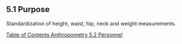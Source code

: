 ## 5.1 Purpose

Standardization of height, waist, hip, neck and weight measurements.


<div class="center">
<div class="btn-group">
  <a href=":pages_path:/manuals/anthropometry/5-00-anthropometry-toc" class="btn btn-default">
    <span class="glyphicon glyphicon-chevron-left"></span>
    Table of Contents
  </a>

  <a href=":pages_path:/manuals/anthropometry" class="btn btn-default">
    <span class="glyphicon glyphicon-chevron-up"></span>
    Anthropometry
  </a>

  <a href=":pages_path:/manuals/anthropometry/4-02-purpose.md" class="btn btn-success">
    5.2 Personnel
    <span class="glyphicon glyphicon-chevron-right"></span>
  </a>
</div>
</div>
